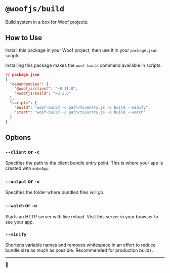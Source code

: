 # `@woofjs/build`

Build system in a box for Woof projects.

## How to Use

Install this package in your Woof project, then use it in your `package.json` scripts.

Installing this package makes the `woof-build` command available in scripts.

```json
// package.json
{
  "dependencies": {
    "@woofjs/client": "~0.11.0",
    "@woofjs/build": "~0.1.0"
  },
  "scripts": {
    "build": "woof-build -c path/to/entry.js -o build --minify",
    "start": "woof-build -c path/to/entry.js -o build --watch"
  }
}
```

## Options

### `--client` or `-c`

Specifies the path to the client bundle entry point. This is where your app is created with `makeApp`.

### `--output` or `-o`

Specifies the folder where bundled files will go.

### `--watch` or `-w`

Starts an HTTP server with live reload. Visit this server in your browser to see your app.

### `--minify`

Shortens variable names and removes whitespace in an effort to reduce bundle size as much as possible. Recommended for production builds.

---

🦆
